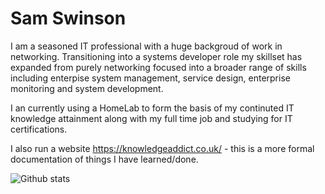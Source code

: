 # Sam Swinson

I am a seasoned IT professional with a huge backgroud of work in networking. Transitioning into a systems developer role my skillset has expanded from purely networking focused into a broader range of skills including enterpise system management, service design, enterprise monitoring and system development.

I an currently using a HomeLab to form the basis of my continuted IT knowledge attainment along with my full time job and studying for IT certifications.

I also run a website https://knowledgeaddict.co.uk/ - this is a more formal documentation of things I have learned/done.

![Github stats](https://github-readme-stats.vercel.app/api?username=SamSwinson)

